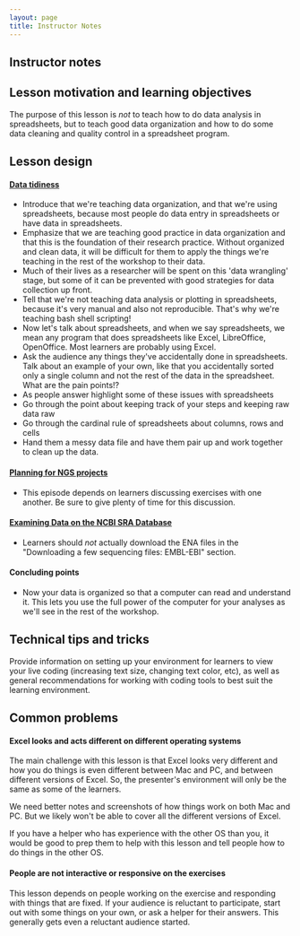 ```yaml
---
layout: page
title: Instructor Notes
---
```


## Instructor notes

## Lesson motivation and learning objectives

The purpose of this lesson is *not* to teach how to do data analysis in spreadsheets,
but to teach good data organization and how to do some data cleaning and 
quality control in a spreadsheet program.

## Lesson design

#### [Data tidiness](../01-tidiness/)

* Introduce that we're teaching data organization, and that we're using
spreadsheets, because most people do data entry in spreadsheets or 
have data in spreadsheets.
* Emphasize that we are teaching good practice in data organization and that
this is the foundation of their research practice. Without organized and clean
data, it will be difficult for them to apply the things we're teaching in the
rest of the workshop to their data.
* Much of their lives as a researcher will be spent on this 'data wrangling' stage, but
some of it can be prevented with good strategies for data collection up front.
* Tell that we're not teaching data analysis or plotting in spreadsheets, because it's
very manual and also not reproducible. That's why we're teaching bash shell scripting!
* Now let's talk about spreadsheets, and when we say spreadsheets, we mean any program that
does spreadsheets like Excel, LibreOffice, OpenOffice. Most learners are probably using Excel.
* Ask the audience any things they've accidentally done in spreadsheets. Talk about an example of your own, like that you accidentally sorted only a single column and not the rest
of the data in the spreadsheet. What are the pain points!?
* As people answer highlight some of these issues with spreadsheets
* Go through the point about keeping track of your steps and keeping raw data raw
* Go through the cardinal rule of spreadsheets about columns, rows and cells
* Hand them a messy data file and have them pair up and work together to clean up the data.

#### [Planning for NGS projects](../02-project-planning/)

* This episode depends on learners discussing exercises with one another. Be sure to give plenty of time for this discussion.

#### [Examining Data on the NCBI SRA Database](../03-ncbi-sra/)

* Learners should *not* actually download the ENA files in the "Downloading a few sequencing files: EMBL-EBI" section. 

#### Concluding points

* Now your data is organized so that a computer can read and understand it. This
lets you use the full power of the computer for your analyses as we'll see in the
rest of the workshop. 

## Technical tips and tricks

Provide information on setting up your environment for learners to view your 
live coding (increasing text size, changing text color, etc), as well as 
general recommendations for working with coding tools to best suit the 
learning environment.

## Common problems

#### Excel looks and acts different on different operating systems

The main challenge with this lesson is that Excel looks very different and how you
do things is even different between Mac and PC, and between different versions of
Excel. So, the presenter's environment will only be the same as some of the learners. 

We need better notes and screenshots of how things work on both Mac and PC. But we
likely won't be able to cover all the different versions of Excel. 

If you have a helper who has experience with the other OS than you, it would be good
to prep them to help with this lesson and tell people how to do things in the other OS.

#### People are not interactive or responsive on the exercises

This lesson depends on people working on the exercise and responding with things
that are fixed. If your audience is reluctant to participate, start out with
some things on your own, or ask a helper for their answers. This generally gets
even a reluctant audience started. 

